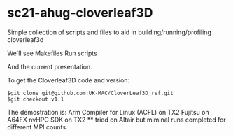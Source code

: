 # sc21-ahug-cloverleaf3D
Simple collection of scripts and files to aid in building/running/profiling cloverleaf3d


We'll see 
  Makefiles
  Run scripts

And the current presentation. 


To get the Cloverleaf3D code and version:

    $git clone git@github.com:UK-MAC/CloverLeaf3D_ref.git
    $git checkout v1.1

The demostration is:
  Arm Compiler for Linux (ACFL) on TX2
  Fujitsu on A64FX
  nvHPC SDK on TX2 
    ** tried on Altair but miminal runs completed for different MPI counts.  
